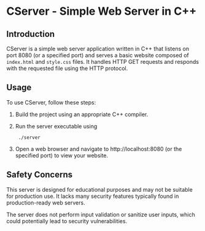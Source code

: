 # CServer - Simple Web Server in C++

## Introduction

CServer is a simple web server application written in C++ that listens on port 8080 (or a specified port) and serves a basic website composed of `index.html` and `style.css` files. It handles HTTP GET requests and responds with the requested file using the HTTP  protocol.

## Usage

To use CServer, follow these steps:

1. Build the project using an appropriate C++ compiler.
2. Run the server executable using
        
        ./server
3. Open a web browser and navigate to http://localhost:8080 (or the specified port) to view your website.

## Safety Concerns

This server is designed for educational purposes and may not be suitable for production use. It lacks many security features typically found in production-ready web servers.

The server does not perform input validation or sanitize user inputs, which could potentially lead to security vulnerabilities.

